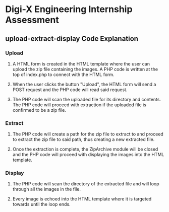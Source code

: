 # Digi-X Engineering Internship Assessment

## upload-extract-display Code Explanation

### Upload

1. A HTML form is created in the HTML template where the user can upload the zip file containing the images. A PHP code is written at the top of index.php to connect with the HTML form.

2. When the user clicks the button "Upload", the HTML form will send a POST request and the PHP code will read said request.

3. The PHP code will scan the uploaded file for its directory and contents. The PHP code will proceed with extraction if the uploaded file is confirmed to be a zip file.

### Extract

1. The PHP code will create a path for the zip file to extract to and proceed to extract the zip file to said path, thus creating a new extracted file.

2. Once the extraction is complete, the ZipArchive module will be closed and the PHP code will proceed with displaying the images into the HTML template.

### Display

1. The PHP code will scan the directory of the extracted file and will loop through all the images in the file.

2. Every image is echoed into the HTML template where it is targeted towards until the loop ends.
